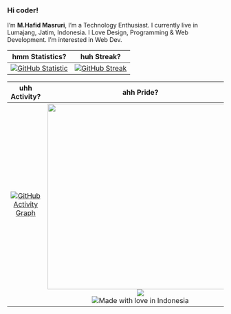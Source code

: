 ### Hi coder!
I’m <b>M.Hafid Masruri</b>, I’m a Technology Enthusiast. I currently live in Lumajang, Jatim, Indonesia. I Love Design, Programming & Web Development. I’m interested in Web Dev.

|hmm Statistics?|huh Streak?|
|:-------------------------:|:-------------------------:|
|[![GitHub Statistic](https://github-readme-stats-eight-theta.vercel.app/api?username=hafidzmasruri17&show_icons=true&theme=midnight-purple&include_all_commits=true&count_private=true&hide_border=true)](https://github.com/hafidzmasruri17)|[![GitHub Streak](https://github-readme-streak-stats.herokuapp.com?user=hafidzmasruri17&theme=midnight-purple&hide_border=true)](https://github.com/hafidzmasruri17)|

|uhh Activity?|ahh Pride?|
|:-------------------------:|:-------------------------:|
|[![GitHub Activity Graph](https://activity-graph.herokuapp.com/graph?username=hafidzmasruri17&bg_color=000000&color=fefefe&line=7f3ace&point=fefefe&area=true&hide_border=true)](https://github.com/hafidzmasruri17)|<img width="432" src="https://github-readme-stats-eight-theta.vercel.app/api/top-langs/?username=hafidzmasruri17&layout=compact&langs_count=8&theme=midnight-purple&hide_border=true" /><br/><img src="https://komarev.com/ghpvc/?username=hafidzmasruri17&style=for-the-badge&color=7f3ace&bg=000"/><br/>![Made with love in Indonesia](https://madewithlove.now.sh/id?heart=true&colorA=%23000000&colorB=%23ff0000&template=for-the-badge)|
